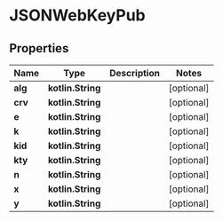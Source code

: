 
# JSONWebKeyPub

## Properties
Name | Type | Description | Notes
------------ | ------------- | ------------- | -------------
**alg** | **kotlin.String** |  |  [optional]
**crv** | **kotlin.String** |  |  [optional]
**e** | **kotlin.String** |  |  [optional]
**k** | **kotlin.String** |  |  [optional]
**kid** | **kotlin.String** |  |  [optional]
**kty** | **kotlin.String** |  |  [optional]
**n** | **kotlin.String** |  |  [optional]
**x** | **kotlin.String** |  |  [optional]
**y** | **kotlin.String** |  |  [optional]



